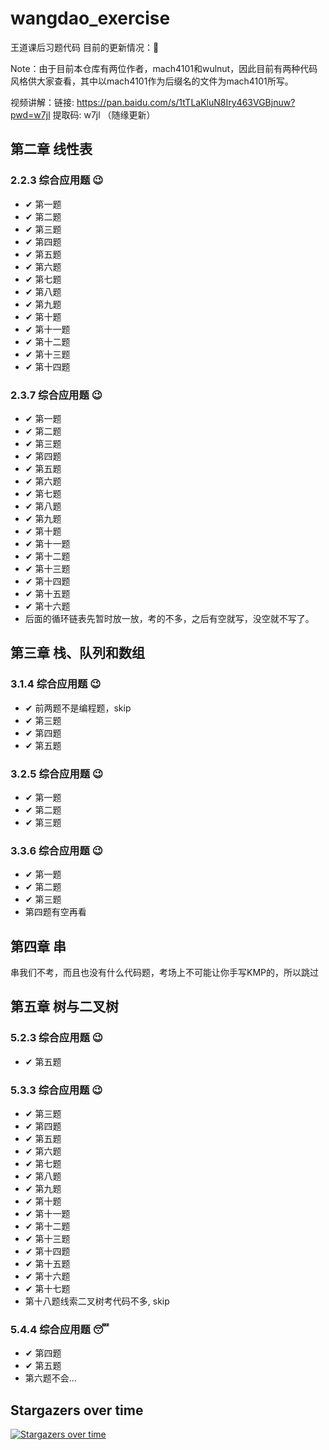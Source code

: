 # wangdao_exercise
王道课后习题代码
目前的更新情况：&#x1F422;

Note：由于目前本仓库有两位作者，mach4101和wulnut，因此目前有两种代码风格供大家查看，其中以mach4101作为后缀名的文件为mach4101所写。

视频讲解：链接: https://pan.baidu.com/s/1tTLaKluN8Iry463VGBjnuw?pwd=w7jl 提取码: w7jl （随缘更新）

## 第二章 线性表

### 2.2.3 综合应用题 &#x1F609;
- &#10004; 第一题
- &#10004; 第二题
- &#10004; 第三题
- &#10004; 第四题
- &#10004; 第五题
- &#10004; 第六题
- &#10004; 第七题
- &#10004; 第八题
- &#10004; 第九题
- &#10004; 第十题
- &#10004; 第十一题
- &#10004; 第十二题
- &#10004; 第十三题
- &#10004; 第十四题

### 2.3.7 综合应用题  &#x1F609;

- &#10004; 第一题
- &#10004; 第二题
- &#10004; 第三题
- &#10004; 第四题
- &#10004; 第五题
- &#10004; 第六题
- &#10004; 第七题
- &#10004; 第八题
- &#10004; 第九题
- &#10004; 第十题
- &#10004; 第十一题
- &#10004; 第十二题
- &#10004; 第十三题
- &#10004; 第十四题
- &#10004; 第十五题
- &#10004; 第十六题
- 后面的循环链表先暂时放一放，考的不多，之后有空就写，没空就不写了。

## 第三章 栈、队列和数组

### 3.1.4 综合应用题  &#x1F609;

* &#10004; 前两题不是编程题，skip
* &#10004; 第三题
* &#10004; 第四题
* &#10004; 第五题

### 3.2.5 综合应用题 &#x1F609;

* &#10004; 第一题
* &#10004; 第二题
* &#10004; 第三题

### 3.3.6 综合应用题 &#x1F609;
* &#10004; 第一题
* &#10004; 第二题
* &#10004; 第三题
* 第四题有空再看

## 第四章 串
串我们不考，而且也没有什么代码题，考场上不可能让你手写KMP的，所以跳过

## 第五章 树与二叉树

### 5.2.3 综合应用题 &#x1F609;

* &#10004; 第五题

### 5.3.3 综合应用题 &#x1F609;
* &#10004; 第三题
* &#10004; 第四题
* &#10004; 第五题
* &#10004; 第六题
* &#10004; 第七题
* &#10004; 第八题
* &#10004; 第九题
* &#10004; 第十题
* &#10004; 第十一题
* &#10004; 第十二题
* &#10004; 第十三题
* &#10004; 第十四题
* &#10004; 第十五题
* &#10004; 第十六题
* &#10004; 第十七题
* 第十八题线索二叉树考代码不多, skip

### 5.4.4 综合应用题 &#x1F634;
* &#10004; 第四题
* &#10004; 第五题
* 第六题不会...

## Stargazers over time

[![Stargazers over time](https://starchart.cc/mach4101/wangdao_exercise.svg)](https://starchart.cc/mach4101/wangdao_exercise)
